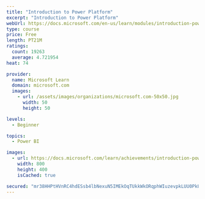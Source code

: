 ```yaml
---
title: "Introduction to Power Platform"
excerpt: "Introduction to Power Platform"
webUrl: https://docs.microsoft.com/en-us/learn/modules/introduction-power-platform/
type: course
price: Free
length: PT21M
ratings:
  count: 19263
  average: 4.721954
heat: 74

provider:
  name: Microsoft Learn
  domain: microsoft.com
  images:
    - url: /assets/images/organizations/microsoft.com-50x50.jpg
      width: 50
      height: 50

levels:
  - Beginner

topics:
  - Power BI

images:
  - url: https://docs.microsoft.com/learn/achievements/introduction-power-platform-social.png
    width: 800
    height: 400
    isCached: true

secured: "mr38HHPtHVnRC4hdESsb4lbNexuN5IMEkOqTUkkWkORqphWIuzevpkLUU0PkUX2PO5ebg6zNBUQhpB3EgOrpup25yrJBrgFC4IGTtg0CD/UucPM5Ga5JOfoxAtsIxnG3mrn9vr4NgUYkr15QET8KKK38UQ63zoWRO9zGtUwez2SDHWwvr8h4OIgdZ/r4x3l01QpWPTCY1tcbOgX3KGuXYpYEeFsL4XcU+8kUDbJOCZnoSJElxw4AaVqY3MQkQw66LGnSz/5QXYcaHf1mCwStvlBpwCisP2ep6vilfajNEl7oSApMqR7ClU/Pb4FEwW+Wx+K67RioVL3PkB7miyvLhAAEf46zh0zEYC9MYs23t+oqzoTmiJIm4Rh7AdyMjQw17iCgr56MUmbV965uR53PJ4Ab0pSP4PwoU/noO4HjFBAedb3Tkq4N1DqYTSlEa7+L;c742IMTEcNKUVRKcplb5PQ=="
---
```


